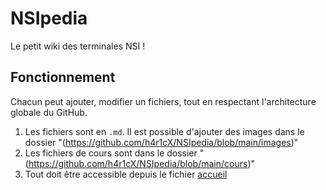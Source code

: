 # NSIpedia
Le petit wiki des terminales NSI !
## Fonctionnement
Chacun peut ajouter, modifier un fichiers, tout en respectant l'architecture globale du GitHub.
1. Les fichiers sont en `.md`. Il est possible d'ajouter des images dans le dossier "(https://github.com/h4r1cX/NSIpedia/blob/main/images)"
1. Les fichiers de cours sont dans le dossier "(https://github.com/h4r1cX/NSIpedia/blob/main/cours)"
1. Tout doit être accessible depuis le fichier [accueil]((https://github.com/h4r1cX/NSIpedia/blob/main/accueil.md))

